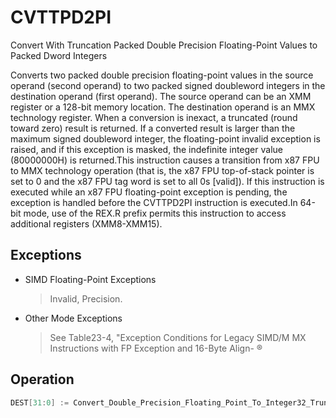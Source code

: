 # CVTTPD2PI

Convert With Truncation Packed Double Precision Floating-Point Values to Packed Dword Integers

Converts two packed double precision floating-point values in the source operand (second operand) to two packed signed doubleword integers in the destination operand (first operand).
The source operand can be an XMM register or a 128-bit memory location.
The destination operand is an MMX technology register.
When a conversion is inexact, a truncated (round toward zero) result is returned.
If a converted result is larger than the maximum signed doubleword integer, the floating-point invalid exception is raised, and if this exception is masked, the indefinite integer value (80000000H) is returned.This instruction causes a transition from x87 FPU to MMX technology operation (that is, the x87 FPU top-of-stack pointer is set to 0 and the x87 FPU tag word is set to all 0s [valid]).
If this instruction is executed while an x87 FPU floating-point exception is pending, the exception is handled before the CVTTPD2PI instruction is executed.In 64-bit mode, use of the REX.R prefix permits this instruction to access additional registers (XMM8-XMM15).

## Exceptions

- SIMD Floating-Point Exceptions
  > Invalid, Precision.
- Other Mode Exceptions
  > See Table23-4, "Exception Conditions for Legacy SIMD/M
  > MX Instructions with FP Exception and 16-Byte Align-
  > ®

## Operation

```C
DEST[31:0] := Convert_Double_Precision_Floating_Point_To_Integer32_Truncate(SRC[63:0]);DEST[63:32] := Convert_Double_Precision_Floating_Point_To_Integer32_Truncate(SRC[127:64]);Intel C/C++ Compiler Intrinsic EquivalentCVTTPD1PI __m64 _mm_cvttpd_pi32(__m128d a)
```
